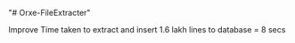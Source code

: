"# Orxe-FileExtracter" 

Improve Time taken to extract and insert 1.6 lakh lines to database = 8 secs
